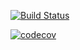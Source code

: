 [![Build Status](https://travis-ci.org/fraedingarnir/TicTacToe.svg?branch=master)](https://travis-ci.org/fraedingarnir/TicTacToe)


[![codecov](https://codecov.io/gh/fraedingarnir/TicTacToe/branch/master/graph/badge.svg)](https://codecov.io/gh/fraedingarnir/TicTacToe)


